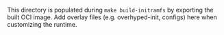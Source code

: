 This directory is populated during `make build-initramfs` by exporting the built OCI image. Add overlay files (e.g. overhyped-init, configs) here when customizing the runtime.
